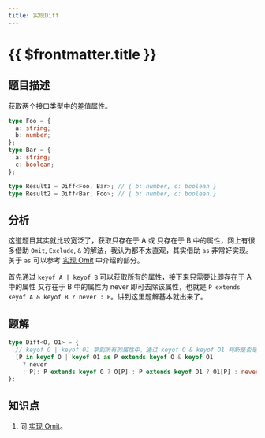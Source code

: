 ```yaml
---
title: 实现Diff
---
```


# {{ $frontmatter.title }}

## 题目描述

获取两个接口类型中的差值属性。

```ts
type Foo = {
  a: string;
  b: number;
};
type Bar = {
  a: string;
  c: boolean;
};

type Result1 = Diff<Foo, Bar>; // { b: number, c: boolean }
type Result2 = Diff<Bar, Foo>; // { b: number, c: boolean }
```

## 分析

这道题目其实就比较宽泛了，获取只存在于 A 或 只存在于 B 中的属性，网上有很多借助 `Omit`, `Exclude`, `&` 的解法，我认为都不太直观，其实借助 `as` 非常好实现。关于 `as` 可以参考 [实现 Omit](/medium/实现Omit.md) 中介绍的部分。

首先通过 `keyof A | keyof B` 可以获取所有的属性，接下来只需要让即存在于 A 中的属性 又存在于 B 中的属性为 never 即可去除该属性，也就是 `P extends keyof A & keyof B ? never : P`。讲到这里题解基本就出来了。

## 题解

```ts
type Diff<O, O1> = {
  // keyof O | keyof O1 拿到所有的属性中，通过 keyof O & keyof O1 判断是否是公共属性，如是公共属性，置为 never
  [P in keyof O | keyof O1 as P extends keyof O & keyof O1
    ? never
    : P]: P extends keyof O ? O[P] : P extends keyof O1 ? O1[P] : never; // 补充属性值即可
};
```

## 知识点

1. 同 [实现 Omit](/medium/实现Omit.md)。